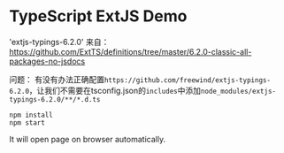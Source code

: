 TypeScript ExtJS Demo
====================

'extjs-typings-6.2.0' 来自：https://github.com/ExtTS/definitions/tree/master/6.2.0-classic-all-packages-no-jsdocs

问题：
有没有办法正确配置`https://github.com/freewind/extjs-typings-6.2.0`，让我们不需要在tsconfig.json的`includes`中添加`node_modules/extjs-typings-6.2.0/**/*.d.ts`


```
npm install
npm start
```

It will open page on browser automatically.
